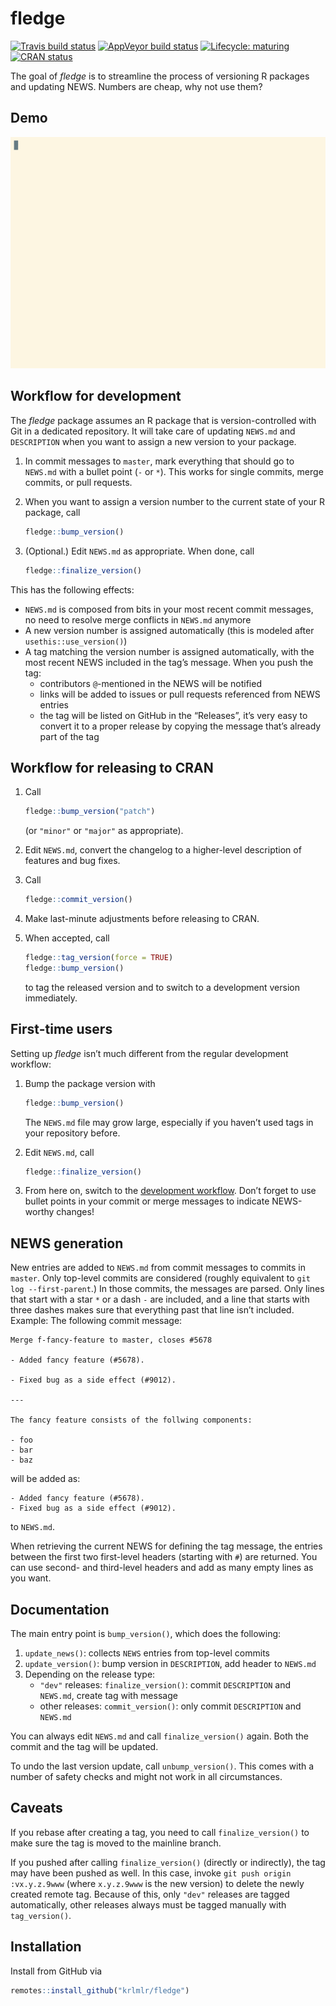 
<!-- README.md is generated from README.Rmd. Please edit that file -->

# fledge

<!-- badges: start -->

[![Travis build
status](https://travis-ci.org/krlmlr/fledge.svg?branch=master)](https://travis-ci.org/krlmlr/fledge)
[![AppVeyor build
status](https://ci.appveyor.com/api/projects/status/github/krlmlr/fledge?branch=master&svg=true)](https://ci.appveyor.com/project/krlmlr/fledge)
[![Lifecycle:
maturing](https://img.shields.io/badge/lifecycle-maturing-blue.svg)](https://www.tidyverse.org/lifecycle/#maturing)
[![CRAN
status](https://www.r-pkg.org/badges/version/fledge)](https://cran.r-project.org/package=fledge)
<!-- badges: end -->

The goal of *fledge* is to streamline the process of versioning R
packages and updating NEWS. Numbers are cheap, why not use them?

## Demo

[![asciinema demo](readme/demo.gif)](https://asciinema.org/a/173876)

## Workflow for development

The *fledge* package assumes an R package that is version-controlled
with Git in a dedicated repository. It will take care of updating
`NEWS.md` and `DESCRIPTION` when you want to assign a new version to
your package.

1.  In commit messages to `master`, mark everything that should go to
    `NEWS.md` with a bullet point (`-` or `*`). This works for single
    commits, merge commits, or pull requests.

2.  When you want to assign a version number to the current state of
    your R package, call
    
    ``` r
    fledge::bump_version()
    ```

3.  (Optional.) Edit `NEWS.md` as appropriate. When done, call
    
    ``` r
    fledge::finalize_version()
    ```

This has the following effects:

  - `NEWS.md` is composed from bits in your most recent commit messages,
    no need to resolve merge conflicts in `NEWS.md` anymore
  - A new version number is assigned automatically (this is modeled
    after `usethis::use_version()`)
  - A tag matching the version number is assigned automatically, with
    the most recent NEWS included in the tag’s message. When you push
    the tag:
      - contributors `@`-mentioned in the NEWS will be notified
      - links will be added to issues or pull requests referenced from
        NEWS entries
      - the tag will be listed on GitHub in the “Releases”, it’s very
        easy to convert it to a proper release by copying the message
        that’s already part of the tag

## Workflow for releasing to CRAN

1.  Call
    
    ``` r
    fledge::bump_version("patch")
    ```
    
    (or `"minor"` or `"major"` as appropriate).

2.  Edit `NEWS.md`, convert the changelog to a higher-level description
    of features and bug fixes.

3.  Call
    
    ``` r
    fledge::commit_version()
    ```

4.  Make last-minute adjustments before releasing to CRAN.

5.  When accepted, call
    
    ``` r
    fledge::tag_version(force = TRUE)
    fledge::bump_version()
    ```
    
    to tag the released version and to switch to a development version
    immediately.

## First-time users

Setting up *fledge* isn’t much different from the regular development
workflow:

1.  Bump the package version with
    
    ``` r
    fledge::bump_version()
    ```
    
    The `NEWS.md` file may grow large, especially if you haven’t used
    tags in your repository before.

2.  Edit `NEWS.md`, call
    
    ``` r
    fledge::finalize_version()
    ```

3.  From here on, switch to the [development
    workflow](#workflow-for-development). Don’t forget to use bullet
    points in your commit or merge messages to indicate NEWS-worthy
    changes\!

## NEWS generation

New entries are added to `NEWS.md` from commit messages to commits in
`master`. Only top-level commits are considered (roughly equivalent to
`git log --first-parent`.) In those commits, the messages are parsed.
Only lines that start with a star `*` or a dash `-` are included, and a
line that starts with three dashes makes sure that everything past that
line isn’t included. Example: The following commit message:

    Merge f-fancy-feature to master, closes #5678
    
    - Added fancy feature (#5678).
    
    - Fixed bug as a side effect (#9012).
    
    ---
    
    The fancy feature consists of the follwing components:
    
    - foo
    - bar
    - baz

will be added as:

    - Added fancy feature (#5678).
    - Fixed bug as a side effect (#9012).

to `NEWS.md`.

When retrieving the current NEWS for defining the tag message, the
entries between the first two first-level headers (starting with `#`)
are returned. You can use second- and third-level headers and add as
many empty lines as you want.

## Documentation

The main entry point is `bump_version()`, which does the following:

1.  `update_news()`: collects `NEWS` entries from top-level commits
2.  `update_version()`: bump version in `DESCRIPTION`, add header to
    `NEWS.md`
3.  Depending on the release type:
      - `"dev"` releases: `finalize_version()`: commit `DESCRIPTION` and
        `NEWS.md`, create tag with message
      - other releases: `commit_version()`: only commit `DESCRIPTION`
        and `NEWS.md`

You can always edit `NEWS.md` and call `finalize_version()` again. Both
the commit and the tag will be updated.

To undo the last version update, call `unbump_version()`. This comes
with a number of safety checks and might not work in all circumstances.

## Caveats

If you rebase after creating a tag, you need to call
`finalize_version()` to make sure the tag is moved to the mainline
branch.

If you pushed after calling `finalize_version()` (directly or
indirectly), the tag may have been pushed as well. In this case, invoke
`git push origin :vx.y.z.9www` (where `x.y.z.9www` is the new version)
to delete the newly created remote tag. Because of this, only `"dev"`
releases are tagged automatically, other releases always must be tagged
manually with `tag_version()`.

## Installation

Install from GitHub via

``` r
remotes::install_github("krlmlr/fledge")
```

